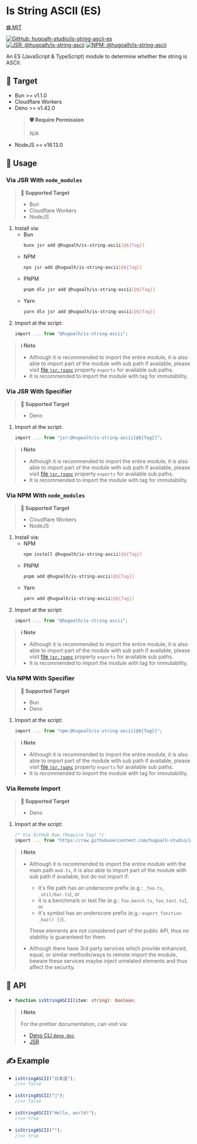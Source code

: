 # Is String ASCII (ES)

[**⚖️** MIT](./LICENSE.md)

[![GitHub: hugoalh-studio/is-string-ascii-es](https://img.shields.io/github/v/release/hugoalh-studio/is-string-ascii-es?label=hugoalh-studio/is-string-ascii-es&labelColor=181717&logo=github&logoColor=ffffff&sort=semver&style=flat "GitHub: hugoalh-studio/is-string-ascii-es")](https://github.com/hugoalh-studio/is-string-ascii-es)
[![JSR: @hugoalh/is-string-ascii](https://img.shields.io/jsr/v/@hugoalh/is-string-ascii?label=JSR%20@hugoalh/is-string-ascii&labelColor=F7DF1E&logoColor=000000&style=flat "JSR: @hugoalh/is-string-ascii")](https://jsr.io/@hugoalh/is-string-ascii)
[![NPM: @hugoalh/is-string-ascii](https://img.shields.io/npm/v/@hugoalh/is-string-ascii?label=@hugoalh/is-string-ascii&labelColor=CB3837&logo=npm&logoColor=ffffff&style=flat "NPM: @hugoalh/is-string-ascii")](https://www.npmjs.com/package/@hugoalh/is-string-ascii)

An ES (JavaScript & TypeScript) module to determine whether the string is ASCII.

## 🎯 Target

- Bun >= v1.1.0
- Cloudflare Workers
- Deno >= v1.42.0
  > **🛡️ Require Permission**
  >
  > *N/A*
- NodeJS >= v16.13.0

## 🔰 Usage

### Via JSR With `node_modules`

> **🎯 Supported Target**
>
> - Bun
> - Cloudflare Workers
> - NodeJS

1. Install via:
    - Bun
      ```sh
      bunx jsr add @hugoalh/is-string-ascii[@${Tag}]
      ```
    - NPM
      ```sh
      npx jsr add @hugoalh/is-string-ascii[@${Tag}]
      ```
    - PNPM
      ```sh
      pnpm dlx jsr add @hugoalh/is-string-ascii[@${Tag}]
      ```
    - Yarn
      ```sh
      yarn dlx jsr add @hugoalh/is-string-ascii[@${Tag}]
      ```
2. Import at the script:
    ```ts
    import ... from "@hugoalh/is-string-ascii";
    ```

> **ℹ️ Note**
>
> - Although it is recommended to import the entire module, it is also able to import part of the module with sub path if available, please visit [file `jsr.jsonc`](./jsr.jsonc) property `exports` for available sub paths.
> - It is recommended to import the module with tag for immutability.

### Via JSR With Specifier

> **🎯 Supported Target**
>
> - Deno

1. Import at the script:
    ```ts
    import ... from "jsr:@hugoalh/is-string-ascii[@${Tag}]";
    ```

> **ℹ️ Note**
>
> - Although it is recommended to import the entire module, it is also able to import part of the module with sub path if available, please visit [file `jsr.jsonc`](./jsr.jsonc) property `exports` for available sub paths.
> - It is recommended to import the module with tag for immutability.

### Via NPM With `node_modules`

> **🎯 Supported Target**
>
> - Cloudflare Workers
> - NodeJS

1. Install via:
    - NPM
      ```sh
      npm install @hugoalh/is-string-ascii[@${Tag}]
      ```
    - PNPM
      ```sh
      pnpm add @hugoalh/is-string-ascii[@${Tag}]
      ```
    - Yarn
      ```sh
      yarn add @hugoalh/is-string-ascii[@${Tag}]
      ```
2. Import at the script:
    ```ts
    import ... from "@hugoalh/is-string-ascii";
    ```

> **ℹ️ Note**
>
> - Although it is recommended to import the entire module, it is also able to import part of the module with sub path if available, please visit [file `jsr.jsonc`](./jsr.jsonc) property `exports` for available sub paths.
> - It is recommended to import the module with tag for immutability.

### Via NPM With Specifier

> **🎯 Supported Target**
>
> - Bun
> - Deno

1. Import at the script:
    ```ts
    import ... from "npm:@hugoalh/is-string-ascii[@${Tag}]";
    ```

> **ℹ️ Note**
>
> - Although it is recommended to import the entire module, it is also able to import part of the module with sub path if available, please visit [file `jsr.jsonc`](./jsr.jsonc) property `exports` for available sub paths.
> - It is recommended to import the module with tag for immutability.

### Via Remote Import

> **🎯 Supported Target**
>
> - Deno

1. Import at the script:
    ```ts
    /* Via GitHub Raw (Require Tag) */
    import ... from "https://raw.githubusercontent.com/hugoalh-studio/is-string-ascii-es/${Tag}/mod.ts";
    ```

> **ℹ️ Note**
>
> - Although it is recommended to import the entire module with the main path `mod.ts`, it is also able to import part of the module with sub path if available, but do not import if:
>
>   - it's file path has an underscore prefix (e.g.: `_foo.ts`, `_util/bar.ts`), or
>   - it is a benchmark or test file (e.g.: `foo.bench.ts`, `foo.test.ts`), or
>   - it's symbol has an underscore prefix (e.g.: `export function _baz() {}`).
>
>   These elements are not considered part of the public API, thus no stability is guaranteed for them.
> - Although there have 3rd party services which provide enhanced, equal, or similar methods/ways to remote import the module, beware these services maybe inject unrelated elements and thus affect the security.

## 🧩 API

- ```ts
  function isStringASCII(item: string): boolean;
  ```

> **ℹ️ Note**
>
> For the prettier documentation, can visit via:
>
> - [Deno CLI `deno doc`](https://deno.land/manual/tools/documentation_generator)
> - [JSR](https://jsr.io/@hugoalh/is-string-ascii)

## ✍️ Example

- ```ts
  isStringASCII("日本語");
  //=> false
  ```
- ```ts
  isStringASCII("👀");
  //=> false
  ```
- ```ts
  isStringASCII("Hello, world!");
  //=> true
  ```
- ```ts
  isStringASCII("");
  //=> true
  ```

